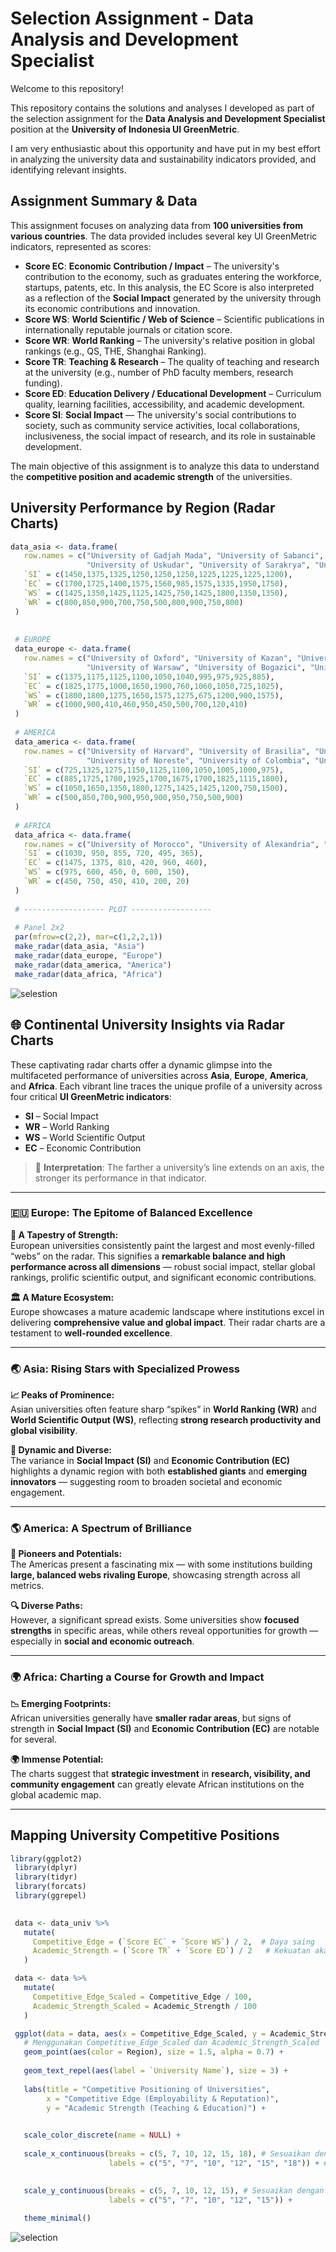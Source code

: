 # Selection Assignment - Data Analysis and Development Specialist 

Welcome to this repository!

This repository contains the solutions and analyses I developed as part of the selection assignment for the **Data Analysis and Development Specialist** position at the **University of Indonesia UI GreenMetric**.

I am very enthusiastic about this opportunity and have put in my best effort in analyzing the university data and sustainability indicators provided, and identifying relevant insights.

## Assignment Summary & Data

This assignment focuses on analyzing data from **100 universities from various countries**. The data provided includes several key UI GreenMetric indicators, represented as scores:

* **Score EC**: **Economic Contribution / Impact** – The university's contribution to the economy, such as graduates entering the workforce, startups, patents, etc. In this analysis, the EC Score is also interpreted as a reflection of the **Social Impact** generated by the university through its economic contributions and innovation.
* **Score WS**: **World Scientific / Web of Science** – Scientific publications in internationally reputable journals or citation score.
* **Score WR**: **World Ranking** – The university's relative position in global rankings (e.g., QS, THE, Shanghai Ranking).
* **Score TR**: **Teaching & Research** – The quality of teaching and research at the university (e.g., number of PhD faculty members, research funding).
* **Score ED**: **Education Delivery / Educational Development** – Curriculum quality, learning facilities, accessibility, and academic development.
* **Score SI**: **Social Impact** — The university's social contributions to society, such as community service activities, local collaborations, inclusiveness, the social impact of research, and its role in sustainable development.

The main objective of this assignment is to analyze this data to understand the **competitive position and academic strength** of the universities.

##  University Performance by Region (Radar Charts)

```r
data_asia <- data.frame(
   row.names = c("University of Gadjah Mada", "University of Sabanci", "University of Khon Kaen", "University of Indonesia", "University of Marmara", 
                 "University of Uskudar", "University of Sarakrya", "University of NTU", "University of Arab Open", "University of Brawijaya"),
   `SI` = c(1450,1375,1325,1250,1250,1250,1225,1225,1225,1200),
   `EC` = c(1700,1725,1400,1575,1560,985,1575,1335,1950,1750),
   `WS` = c(1425,1350,1425,1125,1425,750,1425,1800,1350,1350),
   `WR` = c(800,850,900,700,750,500,800,900,750,800)
 )
 
 
 # EUROPE
 data_europe <- data.frame(
   row.names = c("University of Oxford", "University of Kazan", "University of Budapest", "University of WarsawTech", "University of Barcelona",
                 "University of Warsaw", "University of Bogazici", "University of Bartin", "University of Koc", "University of Udmurt"),
   `SI` = c(1375,1175,1125,1100,1050,1040,995,975,925,885),
   `EC` = c(1825,1775,1000,1650,1900,760,1060,1050,725,1025),
   `WS` = c(1800,1800,1275,1650,1575,1275,675,1200,900,1575),
   `WR` = c(1000,900,410,460,950,450,500,700,120,410)
 )
 
 # AMERICA
 data_america <- data.frame(
   row.names = c("University of Harvard", "University of Brasilia", "University of Ecuador", "University of Azteca", "University of Charles", 
                 "University of Noreste", "University of Colombia", "University of Guanajuato", "University of RioJeneiro", "University of CasaBlanca"),
   `SI` = c(725,1325,1275,1150,1125,1100,1050,1005,1000,975),
   `EC` = c(885,1725,1700,1925,1700,1675,1700,1825,1115,1800),
   `WS` = c(1050,1650,1350,1800,1275,1425,1425,1200,750,1500),
   `WR` = c(500,850,700,900,950,900,950,750,500,900)
 )
 
 # AFRICA
 data_africa <- data.frame(
   row.names = c("University of Morocco", "University of Alexandria", "University of Addis Ababa", "University of Angola", "University of Al Azhar", "University of Moumouni"),
   `SI` = c(1030, 950, 855, 720, 495, 365),
   `EC` = c(1475, 1375, 810, 420, 960, 460),
   `WS` = c(975, 600, 450, 0, 600, 150),
   `WR` = c(450, 750, 450, 410, 200, 20)
 )
 
 # ------------------ PLOT ------------------
 
 # Panel 2x2
 par(mfrow=c(2,2), mar=c(1,2,2,1))
 make_radar(data_asia, "Asia")
 make_radar(data_europe, "Europe")
 make_radar(data_america, "America")
 make_radar(data_africa, "Africa")

```


![selestion](./datavisual/Data_Visual_Radar.png)

## 🌐 Continental University Insights via Radar Charts

These captivating radar charts offer a dynamic glimpse into the multifaceted performance of universities across **Asia**, **Europe**, **America**, and **Africa**. Each vibrant line traces the unique profile of a university across four critical **UI GreenMetric indicators**:

- **SI** – Social Impact  
- **WR** – World Ranking  
- **WS** – World Scientific Output  
- **EC** – Economic Contribution  

> 🧭 **Interpretation**: The farther a university’s line extends on an axis, the stronger its performance in that indicator.

---

### 🇪🇺 Europe: The Epitome of Balanced Excellence

**🧵 A Tapestry of Strength:**  
European universities consistently paint the largest and most evenly-filled “webs” on the radar. This signifies a **remarkable balance and high performance across all dimensions** — robust social impact, stellar global rankings, prolific scientific output, and significant economic contributions.

**🏛️ A Mature Ecosystem:**  
Europe showcases a mature academic landscape where institutions excel in delivering **comprehensive value and global impact**. Their radar charts are a testament to **well-rounded excellence**.

---

### 🌏 Asia: Rising Stars with Specialized Prowess

**📈 Peaks of Prominence:**  
Asian universities often feature sharp “spikes” in **World Ranking (WR)** and **World Scientific Output (WS)**, reflecting **strong research productivity and global visibility**.

**🌠 Dynamic and Diverse:**  
The variance in **Social Impact (SI)** and **Economic Contribution (EC)** highlights a dynamic region with both **established giants** and **emerging innovators** — suggesting room to broaden societal and economic engagement.

---

### 🌎 America: A Spectrum of Brilliance

**🚀 Pioneers and Potentials:**  
The Americas present a fascinating mix — with some institutions building **large, balanced webs rivaling Europe**, showcasing strength across all metrics.

**🔍 Diverse Paths:**  
However, a significant spread exists. Some universities show **focused strengths** in specific areas, while others reveal opportunities for growth — especially in **social and economic outreach**.

---

### 🌍 Africa: Charting a Course for Growth and Impact

**📉 Emerging Footprints:**  
African universities generally have **smaller radar areas**, but signs of strength in **Social Impact (SI)** and **Economic Contribution (EC)** are notable for several.

**🌍 Immense Potential:**  
The charts suggest that **strategic investment** in **research, visibility, and community engagement** can greatly elevate African institutions on the global academic map.

---

## Mapping University Competitive Positions

```r
library(ggplot2)
 library(dplyr)
 library(tidyr)
 library(forcats)
 library(ggrepel)
 

 data <- data_univ %>%
   mutate(
     Competitive_Edge = (`Score EC` + `Score WS`) / 2,  # Daya saing
     Academic_Strength = (`Score TR` + `Score ED`) / 2   # Kekuatan akademik
   )

 data <- data %>%
   mutate(
     Competitive_Edge_Scaled = Competitive_Edge / 100,
     Academic_Strength_Scaled = Academic_Strength / 100
   )

 ggplot(data = data, aes(x = Competitive_Edge_Scaled, y = Academic_Strength_Scaled)) +
   # Menggunakan Competitive_Edge_Scaled dan Academic_Strength_Scaled
   geom_point(aes(color = Region), size = 1.5, alpha = 0.7) +
   
   geom_text_repel(aes(label = `University Name`), size = 3) +
   
   labs(title = "Competitive Positioning of Universities",
        x = "Competitive Edge (Employability & Reputation)",
        y = "Academic Strength (Teaching & Education)") +
   

   scale_color_discrete(name = NULL) +
   
   scale_x_continuous(breaks = c(5, 7, 10, 12, 15, 18), # Sesuaikan dengan rentang data setelah dibagi 100
                      labels = c("5", "7", "10", "12", "15", "18")) + # Sesuai dengan breaks
   

   scale_y_continuous(breaks = c(5, 7, 10, 12, 15), # Sesuaikan dengan rentang data setelah dibagi 100
                      labels = c("5", "7", "10", "12", "15")) +
   
   theme_minimal()

```

![selection](./datavisual/Competitive_Position_Universities.png)
